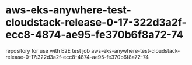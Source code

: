 # aws-eks-anywhere-test-cloudstack-release-0-17-322d3a2f-ecc8-4874-ae95-fe370b6f8a72-74
repository for use with E2E test job aws-eks-anywhere-test-cloudstack-release-0-17:322d3a2f-ecc8-4874-ae95-fe370b6f8a72-74
